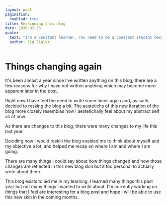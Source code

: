 ```yaml
---	
layout: post	
pagination: 	
  enabled: true	
title: Reskinning this blog	
date: 2020-02-26			
quote:	
  text: "I'm a constant learner. You need to be a constant student because things change and you have to change and grow. And I emphasize the word 'grow.'"	
  author: Zig Ziglar	
---
```


# Things changing again

It's been almost a year since I've written anything on this blog, there are a few reasons for why I have not written anything which may
become more apparent later in the post.

Right now I have feel the need to write some times again and, as such, decided to resking the blog a bit.
The aestetichs of this new iteration of the blog more closely resembles how I aestetichally feel about my abstract self as of now.

As there are changes to this blog, there were many changes to my life this last year.

Deciding how I would reskin the blog enabled me to think about myself and my objective a lot, and helped me recap on where I am and where I am going.

There are many things I could say about how things changed and how those changes are reflected in this new blog skin but it too personal to actually write about them.

This blog exists to aid me in my learning. I learned many things this past year but not many things I wanted to write about.
I'm currently working on things that I feel are interesting for a blog post and hope I will be able to use this new skin in the coming months.
